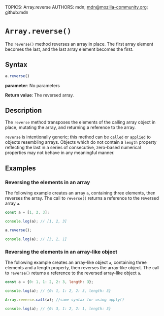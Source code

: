 TOPICS: Array.reverse
AUTHORS: mdn; mdn@mozilla-community.org; github:mdn

# `Array.reverse()`

The `reverse()` method reverses an array in place. The first array element becomes the last, and the
last array element becomes the first.

## Syntax

```javascript
a.reverse()
```

**parameter**: No parameters

**Return value**: The reversed array.

## Description

The `reverse` method transposes the elements of the calling array object in place, mutating the array,
and returning a reference to the array.

`reverse` is intentionally generic; this method can be [`called`](/en/webfrontend/Function.call)
or [`applied`](/en/webfrontend/Function.apply) to objects resembling arrays. Objects which
do not contain a `length` property reflecting the last in a series of consecutive, zero-based numerical
properties may not behave in any meaningful manner.

## Examples

### Reversing the elements in an array

The following example creates an array `a`, containing three elements, then reverses the array.
The call to `reverse()` returns a reference to the reversed array `a`.

```javascript
const a = [1, 2, 3];

console.log(a); // [1, 2, 3]

a.reverse();

console.log(a); // [3, 2, 1]
```

### Reversing the elements in an array-like object

The following example creates an array-like object `a`, containing three elements and a length
property, then reverses the array-like object. The call to `reverse()` returns a reference to the
reversed array-like object `a`.

```javascript
const a = {0: 1, 1: 2, 2: 3, length: 3};

console.log(a); // {0: 1, 1: 2, 2: 3, length: 3}

Array.reverse.call(a); //same syntax for using apply()

console.log(a); // {0: 3, 1: 2, 2: 1, length: 3}
```
